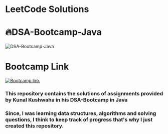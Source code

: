 # LeetCode Solutions

# 🔥DSA-Bootcamp-Java

![DSA-Bootcamp-Java](https://socialify.git.ci/kunal-kushwaha/DSA-Bootcamp-Java/image?1&font=Inter&language=1&owner=1&pattern=Charlie%20Brown&theme=Dark)

# **Bootcamp Link**

[![Bootcamp link](https://img.youtube.com/vi/wn49bJOYAZM/0.jpg)](https://youtu.be/wn49bJOYAZM?list=PL9gnSGHSqcnr_DxHsP7AW9ftq0AtAyYqJ)

### This repository contains the solutions of assignments provided by **Kunal Kushwaha** in his **DSA-Bootcamp** in Java

### Since, I was learning data structures, algorithms and solving questions, I think to keep track of progress that's why I just created this repository.
